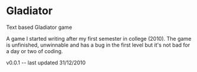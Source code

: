# Gladiator
Text based Gladiator game

A game I started writing after my first semester in college (2010).
The game is unfinished, unwinnable and has a bug in the first level but it's not bad for a day or two of coding.

v0.0.1 -- last updated 31/12/2010
